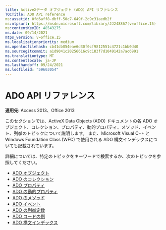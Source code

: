 ```yaml
---
title: ActiveXデータ オブジェクト (ADO) API リファレンス
TOCTitle: ADO API reference
ms:assetid: 0fd6aff8-dbff-50c7-649f-2d9c31aedb2f
ms:mtpsurl: https://msdn.microsoft.com/library/JJ248867(v=office.15)
ms:contentKeyID: 48543275
ms.date: 09/14/2021
mtps_version: v=office.15
ms.localizationpriority: medium
ms.openlocfilehash: cb41db854eae6d30f0cf9812551c4721c1bb0d40
ms.sourcegitcommit: a1d9041c20256616c9c183f7d1049142a7ac6991
ms.translationtype: MT
ms.contentlocale: ja-JP
ms.lasthandoff: 09/24/2021
ms.locfileid: "59603054"
---
```

# <a name="ado-api-reference"></a>ADO API リファレンス

**適用先**: Access 2013、Office 2013

このセクションでは、ActiveX Data Objects (ADO) ドキュメントの各 ADO オブジェクト、コレクション、プロパティ、動的プロパティ、メソッド、イベント、列挙のトピックについて説明します。 また、Microsoft Visual C++ と Windows Foundation Class (WFC) で使用される ADO 構文インデックスについても記載されています。

詳細については、特定のトピックをキーワードで検索するか、次のトピックを参照してください。

- [ADO オブジェクト](ado-objects-and-interfaces.md)
- [ADO のコレクション](ado-collections.md)
- [ADO プロパティ](ado-properties.md)
- [ADO の動的プロパティ](ado-dynamic-properties.md)
- [ADO のメソッド](ado-methods.md)
- [ADO イベント](ado-events.md)
- [ADO の列挙定数](ado-enumerated-constants.md)
- [ADO コードの例](ado-code-examples.md)
- [ADO 構文インデックス](/office/vba/access/concepts/miscellaneous/ado-syntax-indexes.md)
